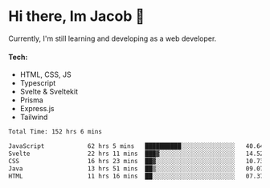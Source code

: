 # Hi there, Im Jacob 👋
Currently, I'm still learning and developing as a web developer.

#### Tech:
- HTML, CSS, JS
- Typescript
- Svelte & Sveltekit
- Prisma
- Express.js
- Tailwind

<!--START_SECTION:waka-->

```txt
Total Time: 152 hrs 6 mins

JavaScript            62 hrs 5 mins   ██████████░░░░░░░░░░░░░░░   40.64 %
Svelte                22 hrs 11 mins  ███▓░░░░░░░░░░░░░░░░░░░░░   14.52 %
CSS                   16 hrs 23 mins  ██▓░░░░░░░░░░░░░░░░░░░░░░   10.73 %
Java                  13 hrs 51 mins  ██▒░░░░░░░░░░░░░░░░░░░░░░   09.07 %
HTML                  11 hrs 16 mins  ██░░░░░░░░░░░░░░░░░░░░░░░   07.37 %
```

<!--END_SECTION:waka-->
